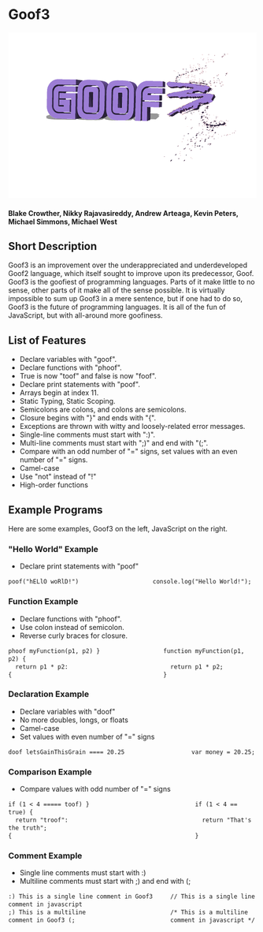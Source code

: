 # Goof3
![Logo](Goof3_Logo.png)
#### Blake Crowther, Nikky Rajavasireddy, Andrew Arteaga, Kevin Peters, Michael Simmons, Michael West

## Short Description
Goof3 is an improvement over the underappreciated and underdeveloped Goof2 language, which itself sought to improve upon its predecessor, Goof. Goof3 is the goofiest of programming languages. Parts of it make little to no sense, other parts of it make all of the sense possible. It is virtually impossible to sum up Goof3 in a mere sentence, but if one had to do so, Goof3 is the future of programming languages. It is all of the fun of JavaScript, but with all-around more goofiness.

## List of Features
* Declare variables with "goof". 
* Declare functions with "phoof".
* True is now "toof" and false is now "foof".
* Declare print statements with "poof".
* Arrays begin at index 11.
* Static Typing, Static Scoping.
* Semicolons are colons, and colons are semicolons.
* Closure begins with "}" and ends with "{".
* Exceptions are thrown with witty and loosely-related error messages.
* Single-line comments must start with ":)".
* Multi-line comments must start with ";)" and end with "(;".
* Compare with an odd number of "=" signs, set values with an even number of "=" signs.
* Camel-case
* Use "not" instead of "!"
* High-order functions

## Example Programs

Here are some examples, Goof3 on the left, JavaScript on the right.

### "Hello World" Example
- Declare print statements with "poof"

```
poof("hELlO woRlD!")                     console.log("Hello World!");
```
### Function Example
- Declare functions with "phoof".
- Use colon instead of semicolon.
- Reverse curly braces for closure. 
```
phoof myFunction(p1, p2) }                  function myFunction(p1, p2) {
  return p1 * p2:                             return p1 * p2;
{                                           }
```
### Declaration Example
- Declare variables with "doof"
- No more doubles, longs, or floats
- Camel-case
- Set values with even number of "=" signs

```
doof letsGainThisGrain ==== 20.25                   var money = 20.25;
```
### Comparison Example
- Compare values with odd number of "=" signs

```
if (1 < 4 ===== toof) }                              if (1 < 4 == true) {
  return "troof":                                      return "That's the truth";
{                                                    }
```

### Comment Example
- Single line comments must start with :)
- Multiline comments must start with ;) and end with (;

```
:) This is a single line comment in Goof3     // This is a single line comment in javascript
;) This is a multiline                        /* This is a multiline
comment in Goof3 (;                           comment in javascript */
```
